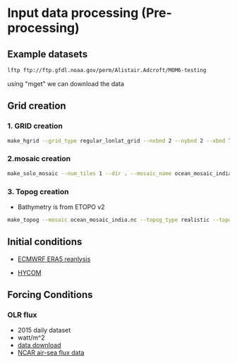 
# Input data processing (Pre-processing)

## Example datasets 

```BASH 
lftp ftp://ftp.gfdl.noaa.gov/perm/Alistair.Adcroft/MOM6-testing

```
using "mget" we can download the data

## Grid creation

### 1. GRID creation

```BASH
make_hgrid --grid_type regular_lonlat_grid --nxbnd 2 --nybnd 2 --xbnd 77,99 --ybnd 4,23 --nlon 524 --nlat 384 --verbose'
```
### 2.mosaic creation

```BASH
make_solo_mosaic --num_tiles 1 --dir . --mosaic_name ocean_mosaic_india --tile_file mosaic.nc --periodx 0 --periody 0
```


### 3. Topog creation

- Bathymetry is from ETOPO v2 


```BASH
make_topog --mosaic ocean_mosaic_india.nc --topog_type realistic --topog_file gebco_test.nc --topog_field depth --scale_factor 1
```

## Initial conditions

- [ECMWRF ERA5 reanlysis](https://www.ecmwf.int/en/research/climate-reanalysis/ocean-reanalysis)

- [HYCOM]()

## Forcing Conditions 

### OLR flux 

- 2015 daily dataset 
- watt/m^2
- [data download](https://www.ncei.noaa.gov/products/climate-data-records/outgoing-longwave-radiation-daily)
- [NCAR air-sea flux data](https://rda.ucar.edu/datasets/ds260.2/)